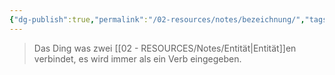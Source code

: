 ```yaml
---
{"dg-publish":true,"permalink":"/02-resources/notes/bezeichnung/","tags":["datenbank"],"noteIcon":"","updated":"2025-07-12T13:31:41.000+02:00"}
---
```


> Das Ding was zwei [[02 - RESOURCES/Notes/Entität\|Entität]]en verbindet, es wird immer als ein Verb eingegeben.

